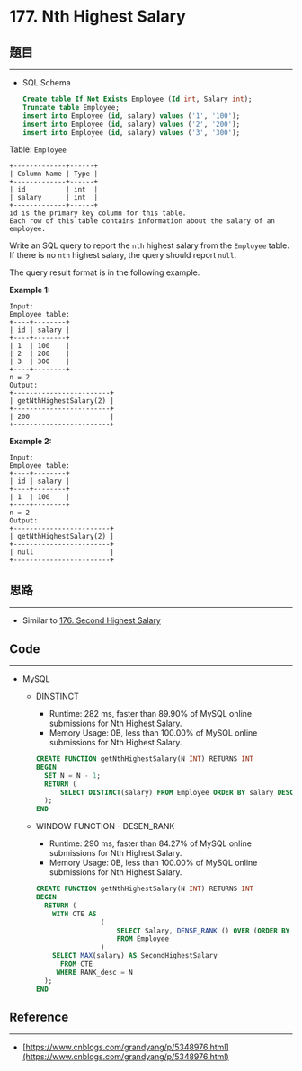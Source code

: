 # 177. Nth Highest Salary

## 題目

---

- SQL Schema
    
    ```sql
    Create table If Not Exists Employee (Id int, Salary int);
    Truncate table Employee;
    insert into Employee (id, salary) values ('1', '100');
    insert into Employee (id, salary) values ('2', '200');
    insert into Employee (id, salary) values ('3', '300');
    ```
    

Table: `Employee`

```
+-------------+------+
| Column Name | Type |
+-------------+------+
| id          | int  |
| salary      | int  |
+-------------+------+
id is the primary key column for this table.
Each row of this table contains information about the salary of an employee.

```

Write an SQL query to report the `nth` highest salary from the `Employee` table. If there is no `nth` highest salary, the query should report `null`.

The query result format is in the following example.

**Example 1:**

```
Input:
Employee table:
+----+--------+
| id | salary |
+----+--------+
| 1  | 100    |
| 2  | 200    |
| 3  | 300    |
+----+--------+
n = 2
Output:
+------------------------+
| getNthHighestSalary(2) |
+------------------------+
| 200                    |
+------------------------+

```

**Example 2:**

```
Input:
Employee table:
+----+--------+
| id | salary |
+----+--------+
| 1  | 100    |
+----+--------+
n = 2
Output:
+------------------------+
| getNthHighestSalary(2) |
+------------------------+
| null                   |
+------------------------+
```

## 思路

---

- Similar to [176. Second Highest Salary](https://www.notion.so/176-Second-Highest-Salary-ac45c7f6e71e4e42ac0ea870f6ea12c4)

## Code

---

- MySQL
    - DINSTINCT
        - Runtime: 282 ms, faster than 89.90% of MySQL online submissions for Nth Highest Salary.
        - Memory Usage: 0B, less than 100.00% of MySQL online submissions for Nth Highest Salary.
        
        ```sql
        CREATE FUNCTION getNthHighestSalary(N INT) RETURNS INT
        BEGIN
          SET N = N - 1;
          RETURN (
              SELECT DISTINCT(salary) FROM Employee ORDER BY salary DESC LIMIT 1 OFFSET N
          );
        END
        ```
        
    - WINDOW FUNCTION - DESEN_RANK
        - Runtime: 290 ms, faster than 84.27% of MySQL online submissions for Nth Highest Salary.
        - Memory Usage: 0B, less than 100.00% of MySQL online submissions for Nth Highest Salary.
        
        ```sql
        CREATE FUNCTION getNthHighestSalary(N INT) RETURNS INT
        BEGIN
          RETURN (
            WITH CTE AS
                        (
                            SELECT Salary, DENSE_RANK () OVER (ORDER BY Salary desc) AS RANK_desc
                            FROM Employee
                        )
            SELECT MAX(salary) AS SecondHighestSalary
              FROM CTE
             WHERE RANK_desc = N
          );
        END
        ```
        

## Reference

---

- [https://www.cnblogs.com/grandyang/p/5348976.html](https://www.cnblogs.com/grandyang/p/5348976.html)
